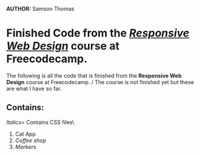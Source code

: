**AUTHOR:** Samson Thomas

<h1>Finished Code from the <a href="https://www.freecodecamp.org/learn/2022/responsive-web-design/"><em>Responsive Web Design</a></em> course at Freecodecamp.</h1>

The following is all the code that is finished from the **Responsive Web Design** course at Freecodecamp. /
The course is not finished yet but these are what I have so far.

<h2>Contains:</h2>

*Italics*= Contains CSS files\
1. Cat App
2. *Coffee shop*
3. *Markers*
